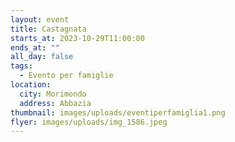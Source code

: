 ```yaml
---
layout: event
title: Castagnata
starts_at: 2023-10-29T11:00:00
ends_at: ""
all_day: false
tags:
  - Evento per famiglie
location:
  city: Morimondo
  address: Abbazia
thumbnail: images/uploads/eventiperfamiglia1.png
flyer: images/uploads/img_1586.jpeg
---
```

